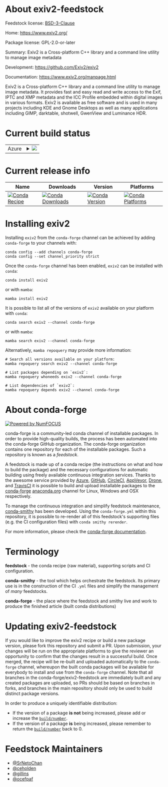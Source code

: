 About exiv2-feedstock
=====================

Feedstock license: [BSD-3-Clause](https://github.com/conda-forge/exiv2-feedstock/blob/main/LICENSE.txt)

Home: https://www.exiv2.org/

Package license: GPL-2.0-or-later

Summary: Exiv2 is a Cross-platform C++ library and a command line utility to manage image metadata

Development: https://github.com/Exiv2/exiv2

Documentation: https://www.exiv2.org/manpage.html

Exiv2 is a Cross-platform C++ library and a command line utility to manage image metadata.
It provides fast and easy read and write access to the Exif, IPTC and XMP metadata and the
ICC Profile embedded within digital images in various formats. Exiv2 is available as free
software and is used in many projects including KDE and Gnome Desktops as well as many
applications including GIMP, darktable, shotwell, GwenView and Luminance HDR.


Current build status
====================


<table>
    
  <tr>
    <td>Azure</td>
    <td>
      <details>
        <summary>
          <a href="https://dev.azure.com/conda-forge/feedstock-builds/_build/latest?definitionId=6814&branchName=main">
            <img src="https://dev.azure.com/conda-forge/feedstock-builds/_apis/build/status/exiv2-feedstock?branchName=main">
          </a>
        </summary>
        <table>
          <thead><tr><th>Variant</th><th>Status</th></tr></thead>
          <tbody><tr>
              <td>linux_64</td>
              <td>
                <a href="https://dev.azure.com/conda-forge/feedstock-builds/_build/latest?definitionId=6814&branchName=main">
                  <img src="https://dev.azure.com/conda-forge/feedstock-builds/_apis/build/status/exiv2-feedstock?branchName=main&jobName=linux&configuration=linux%20linux_64_" alt="variant">
                </a>
              </td>
            </tr><tr>
              <td>linux_aarch64</td>
              <td>
                <a href="https://dev.azure.com/conda-forge/feedstock-builds/_build/latest?definitionId=6814&branchName=main">
                  <img src="https://dev.azure.com/conda-forge/feedstock-builds/_apis/build/status/exiv2-feedstock?branchName=main&jobName=linux&configuration=linux%20linux_aarch64_" alt="variant">
                </a>
              </td>
            </tr><tr>
              <td>linux_ppc64le</td>
              <td>
                <a href="https://dev.azure.com/conda-forge/feedstock-builds/_build/latest?definitionId=6814&branchName=main">
                  <img src="https://dev.azure.com/conda-forge/feedstock-builds/_apis/build/status/exiv2-feedstock?branchName=main&jobName=linux&configuration=linux%20linux_ppc64le_" alt="variant">
                </a>
              </td>
            </tr><tr>
              <td>osx_64</td>
              <td>
                <a href="https://dev.azure.com/conda-forge/feedstock-builds/_build/latest?definitionId=6814&branchName=main">
                  <img src="https://dev.azure.com/conda-forge/feedstock-builds/_apis/build/status/exiv2-feedstock?branchName=main&jobName=osx&configuration=osx%20osx_64_" alt="variant">
                </a>
              </td>
            </tr><tr>
              <td>osx_arm64</td>
              <td>
                <a href="https://dev.azure.com/conda-forge/feedstock-builds/_build/latest?definitionId=6814&branchName=main">
                  <img src="https://dev.azure.com/conda-forge/feedstock-builds/_apis/build/status/exiv2-feedstock?branchName=main&jobName=osx&configuration=osx%20osx_arm64_" alt="variant">
                </a>
              </td>
            </tr><tr>
              <td>win_64</td>
              <td>
                <a href="https://dev.azure.com/conda-forge/feedstock-builds/_build/latest?definitionId=6814&branchName=main">
                  <img src="https://dev.azure.com/conda-forge/feedstock-builds/_apis/build/status/exiv2-feedstock?branchName=main&jobName=win&configuration=win%20win_64_" alt="variant">
                </a>
              </td>
            </tr>
          </tbody>
        </table>
      </details>
    </td>
  </tr>
</table>

Current release info
====================

| Name | Downloads | Version | Platforms |
| --- | --- | --- | --- |
| [![Conda Recipe](https://img.shields.io/badge/recipe-exiv2-green.svg)](https://anaconda.org/conda-forge/exiv2) | [![Conda Downloads](https://img.shields.io/conda/dn/conda-forge/exiv2.svg)](https://anaconda.org/conda-forge/exiv2) | [![Conda Version](https://img.shields.io/conda/vn/conda-forge/exiv2.svg)](https://anaconda.org/conda-forge/exiv2) | [![Conda Platforms](https://img.shields.io/conda/pn/conda-forge/exiv2.svg)](https://anaconda.org/conda-forge/exiv2) |

Installing exiv2
================

Installing `exiv2` from the `conda-forge` channel can be achieved by adding `conda-forge` to your channels with:

```
conda config --add channels conda-forge
conda config --set channel_priority strict
```

Once the `conda-forge` channel has been enabled, `exiv2` can be installed with `conda`:

```
conda install exiv2
```

or with `mamba`:

```
mamba install exiv2
```

It is possible to list all of the versions of `exiv2` available on your platform with `conda`:

```
conda search exiv2 --channel conda-forge
```

or with `mamba`:

```
mamba search exiv2 --channel conda-forge
```

Alternatively, `mamba repoquery` may provide more information:

```
# Search all versions available on your platform:
mamba repoquery search exiv2 --channel conda-forge

# List packages depending on `exiv2`:
mamba repoquery whoneeds exiv2 --channel conda-forge

# List dependencies of `exiv2`:
mamba repoquery depends exiv2 --channel conda-forge
```


About conda-forge
=================

[![Powered by
NumFOCUS](https://img.shields.io/badge/powered%20by-NumFOCUS-orange.svg?style=flat&colorA=E1523D&colorB=007D8A)](https://numfocus.org)

conda-forge is a community-led conda channel of installable packages.
In order to provide high-quality builds, the process has been automated into the
conda-forge GitHub organization. The conda-forge organization contains one repository
for each of the installable packages. Such a repository is known as a *feedstock*.

A feedstock is made up of a conda recipe (the instructions on what and how to build
the package) and the necessary configurations for automatic building using freely
available continuous integration services. Thanks to the awesome service provided by
[Azure](https://azure.microsoft.com/en-us/services/devops/), [GitHub](https://github.com/),
[CircleCI](https://circleci.com/), [AppVeyor](https://www.appveyor.com/),
[Drone](https://cloud.drone.io/welcome), and [TravisCI](https://travis-ci.com/)
it is possible to build and upload installable packages to the
[conda-forge](https://anaconda.org/conda-forge) [anaconda.org](https://anaconda.org/)
channel for Linux, Windows and OSX respectively.

To manage the continuous integration and simplify feedstock maintenance,
[conda-smithy](https://github.com/conda-forge/conda-smithy) has been developed.
Using the ``conda-forge.yml`` within this repository, it is possible to re-render all of
this feedstock's supporting files (e.g. the CI configuration files) with ``conda smithy rerender``.

For more information, please check the [conda-forge documentation](https://conda-forge.org/docs/).

Terminology
===========

**feedstock** - the conda recipe (raw material), supporting scripts and CI configuration.

**conda-smithy** - the tool which helps orchestrate the feedstock.
                   Its primary use is in the construction of the CI ``.yml`` files
                   and simplify the management of *many* feedstocks.

**conda-forge** - the place where the feedstock and smithy live and work to
                  produce the finished article (built conda distributions)


Updating exiv2-feedstock
========================

If you would like to improve the exiv2 recipe or build a new
package version, please fork this repository and submit a PR. Upon submission,
your changes will be run on the appropriate platforms to give the reviewer an
opportunity to confirm that the changes result in a successful build. Once
merged, the recipe will be re-built and uploaded automatically to the
`conda-forge` channel, whereupon the built conda packages will be available for
everybody to install and use from the `conda-forge` channel.
Note that all branches in the conda-forge/exiv2-feedstock are
immediately built and any created packages are uploaded, so PRs should be based
on branches in forks, and branches in the main repository should only be used to
build distinct package versions.

In order to produce a uniquely identifiable distribution:
 * If the version of a package **is not** being increased, please add or increase
   the [``build/number``](https://docs.conda.io/projects/conda-build/en/latest/resources/define-metadata.html#build-number-and-string).
 * If the version of a package **is** being increased, please remember to return
   the [``build/number``](https://docs.conda.io/projects/conda-build/en/latest/resources/define-metadata.html#build-number-and-string)
   back to 0.

Feedstock Maintainers
=====================

* [@SrNetoChan](https://github.com/SrNetoChan/)
* [@ceholden](https://github.com/ceholden/)
* [@gillins](https://github.com/gillins/)
* [@ocefpaf](https://github.com/ocefpaf/)

